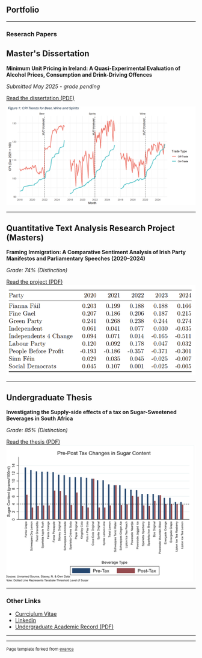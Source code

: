 ## Portfolio

---

### Reserach Papers

## Master's Dissertation
**Minimum Unit Pricing in Ireland: A Quasi-Experimental Evaluation of Alcohol Prices, Consumption and Drink-Driving Offences**  

*Submitted May 2025 - grade pending*

[Read the dissertation (PDF)](pdf/Dissertation_Final_Draft.pdf)  

![MUP Ireland Screenshot](images/mup-screenshot.png)

---

## Quantitative Text Analysis Research Project  (Masters)
**Framing Immigration: A Comparative Sentiment Analysis of Irish Party Manifestos and Parliamentary Speeches (2020–2024)**  

*Grade: 74% (Distinction)*

[Read the project (PDF)](pdf/QTA-Final-Markdown-File-New.pdf)  
![QTA Screenshot](images/qta.png)

---

## Undergraduate Thesis  
**Investigating the Supply-side effects of a tax on Sugar-Sweetened Beverages in South Africa**  

*Grade: 85% (Distinction)*

[Read the thesis (PDF)](pdf/Thesis_Final.pdf)  
![Sugar SSB graph](images/sugar.png)

---

### Other Links

- [Currciulum Vitae](https://github.com/dheneck/dheneck.github.io/blob/master/pdf/New%20CV%20PDF.pdf)
- [Linkedin](https://www.linkedin.com/in/daniel-heneck-049b28113/)
- [Undergraduate Academic Record (PDF)](pdf/Academic_Record_Daniel_Heneck.pdf)

---




---
<p style="font-size:11px">Page template forked from <a href="https://github.com/evanca/quick-portfolio">evanca</a></p>
<!-- Remove above link if you don't want to attibute -->
